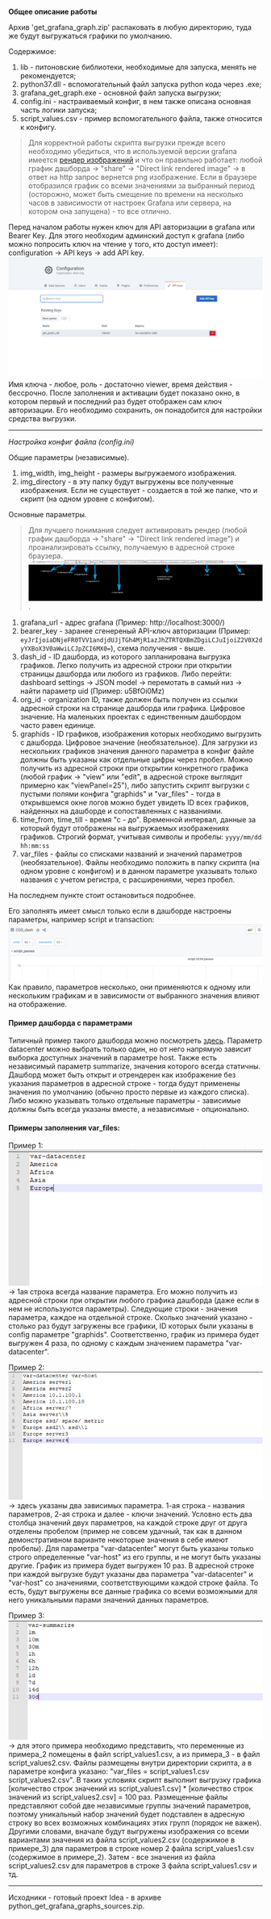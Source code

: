 __Общее описание работы__

Архив 'get_grafana_graph.zip' распаковать в любую директорию, туда же будут выгружаться графики по умолчанию.

Содержимое:

1) lib - питоновские библиотеки, необходимые для запуска, менять не рекомендуется;
2) python37.dll - вспомогательный файл запуска python кода через .exe;
3) grafana_get_graph.exe - основной файл запуска выгрузки;
4) config.ini - настраиваемый конфиг, в нем также описана основная часть логики запуска;
5) script_values.csv - пример вспомогательного файла, также относится к конфигу.

> Для корректной работы скрипта выгрузки прежде всего необходимо убедиться, что в используемой версии grafana имеется [рендер изображений](https://grafana.com/grafana/plugins/grafana-image-renderer/) и что он правильно работает: любой график дашборда → "share" → "Direct link rendered image" → в ответ на http запрос вернется png изображение. Если в браузере отобразился график со всеми значениями за выбранный период (осторожно, может быть смещение по времени на несколько часов в зависимости от настроек Grafana или сервера, на котором она запущена) - то все отлично.

Перед началом работы нужен ключ для API авторизации в grafana или Bearer Key. Для этого необходим админский доступ к grafana (либо можно попросить ключ на чтение у того, кто доступ имеет): configuration → API keys → add API key. ![вспомогательный скрин](https://github.com/D4nD4nce/QA_LoadTesting_Info/blob/main/grafana_graph_downloader/examples/description_1.PNG)
Имя ключа - любое, роль - достаточно viewer, время действия - бессрочно. После заполнения и активации будет показано окно, в котором первый и последний раз будет отображен сам ключ авторизации. Его необходимо сохранить, он понадобится для настройки средства выгрузки.

---
*Настройка конфиг файла (config.ini)*

Общие параметры (независимые).

1. img_width, img_height - размеры выгружаемого изображения.
1. img_directory - в эту папку будут выгружены все полученные изображения. Если не существует - создается в той же папке, что и скрипт (на одном уровне с конфигом).

Основные параметры.
> Для лучшего понимания следует активировать рендер (любой график дашборда → "share" → "Direct link rendered image") и проанализировать ссылку, получаемую в адресной строке браузера. ![url с описанием](https://github.com/D4nD4nce/QA_LoadTesting_Info/blob/main/grafana_graph_downloader/examples/description_2.png).

1. grafana_url - адрес grafana (Пример: http://localhost:3000/)
1. bearer_key - заранее сгенереный API-ключ авторизации (Пример: `eyJrIjoiaDNjeFR0TVV1andjdUJjTGh4MjR1azJhZTRTQXBmZDgiLCJuIjoiZ2V0X2dyYXBoX3V0aWwiLCJpZCI6MX0=`), схема получения - выше.
1. dash_id - ID дашборда, из которого запланирована выгрузка графиков. Легко получить из адресной строки при открытии страницы дашборда или любого из графиков. Либо перейти: dashboard settings → JSON model → перемотать в самый низ → найти параметр uid (Пример: u5BfOi0Mz)
1. org_id - organization ID, также должен быть получен из ссылки адресной строки на странице дашборда или графика. Цифровое значение. На маленьких проектах с единственным дашбордом часто равен единице.
1. graphids - ID графиков, изображения которых необходимо выгрузить с дашборда. Цифровое значение (необязательное). Для загрузки из нескольких графиков значения данного параметра в конфиг файле должны быть указаны как отдельные цифры через пробел. Можно получить из адресной строки при открытии конкретного графика (любой график → "view" или "edit", в адресной строке выглядит примерно как "viewPanel=25"), либо запустить скрипт выгрузки с пустыми полями конфига "graphids" и "var_files" - тогда в открывшемся окне логов можно будет увидеть ID всех графиков, найденных на дашборде и сопоставленных с названиями.
1. time_from, time_till - время "с - до". Временной интервал, данные за который будут отображены на выгружаемых изображениях графиков. Строгий формат, учитывая символы и пробелы:
`yyyy/mm/dd hh:mm:ss`
1. var_files - файлы со списками названий и значений параметров (необязательное). Файлы необходимо положить в папку скрипта (на одном уровне с конфигом) и в данном параметре указывать только названия с учетом регистра, с расширениями, через пробел.

На последнем пункте стоит остановиться подробнее.

Его заполнять имеет смысл только если в дашборде настроены параметры, например script и transaction: ![dash с примером](https://github.com/D4nD4nce/QA_LoadTesting_Info/blob/main/grafana_graph_downloader/examples/description_3.PNG)
Как правило, параметров несколько, они применяются к одному или нескольким графикам и в зависимости от выбранного значения влияют на отображение.

#### Пример дашборда с параметрами
Типичный пример такого дашборда можно посмотреть [здесь](https://play.grafana.org/d/000000002/influxdb-templated?orgId=1&var-datacenter=Africa&var-host=server%2F7&var-summarize=1m). Параметр datacenter можно выбрать только один, но от него напрямую зависит выборка доступных значений в параметре host. Также есть независимый параметр summarize, значения которого всегда статичны. Дашборд может быть открыт и отрендерен как изображение без указания параметров в адресной строке - тогда будут применены значения по умолчанию (обычно просто первые из каждого списка). Либо можно указывать только отдельные параметры - зависимые должны быть всегда указаны вместе, а независимые - опционально.

#### Примеры заполнения var_files:
Пример 1:
![пример_1](https://github.com/D4nD4nce/QA_LoadTesting_Info/blob/main/grafana_graph_downloader/examples/example_1.PNG)
-> 1ая строка всегда название параметра. Его можно получить из адресной строки при открытии любого графика дашборда (даже если в нем не используются параметры). Следующие строки - значения параметра, каждое на отдельной строке. Сколько значений указано - столько раз будут загружены все графики, ID которых были указаны в config параметре "graphids". Соответственно, график из примера будет выгружен 4 раза, по одному с каждым значением параметра "var-datacenter".

Пример 2:
![пример_2](https://github.com/D4nD4nce/QA_LoadTesting_Info/blob/main/grafana_graph_downloader/examples/example_2.PNG)
-> здесь указаны два зависимых параметра. 1-ая строка - названия параметров, 2-ая строка и далее - ключи значений. Условно есть два столбца значений двух параметров, на каждой строке друг от друга отделены пробелом (пример не совсем удачный, так как в данном демонстративном варианте некоторые значения в себе имеют пробелы). Для параметра "var-datacenter" могут быть указаны только строго определенные "var-host" из его группы, и не могут быть указаны другие. График из примера будет выгружен 10 раз. В адресной строке при каждой выгрузке будут указаны два параметра "var-datacenter" и "var-host" со значениями, соответствующими каждой строке файла. То есть, будут выгружены все данные графика со всеми возможными для него уникальными парами значений данных параметров.

Пример 3:
![пример_3](https://github.com/D4nD4nce/QA_LoadTesting_Info/blob/main/grafana_graph_downloader/examples/example_3.PNG)
-> для этого примера необходимо представить, что переменные из примера_2 помещены в файл script_values1.csv, а из примера_3 - в файл script_values2.csv. Файлы размещены внутри директории скрипта, а в параметре конфига указано: "var_files = script_values1.csv script_values2.csv". В таких условиях скрипт выполнит выгрузку графика [количество строк значений из script_values1.csv] * [количество строк значений из script_values2.csv] = 100 раз. Размещенные файлы представляют собой две независимые группы значений параметров, поэтому уникальный набор значений будет подставлен в адресную строку во всех возможных комбинациях этих групп (порядок не важен). Другими словами, вначале будут выгружены изображения со всеми вариантами значения из файла script_values2.csv (содержимое в примере_3) для параметров в строке номер 2 файла script_values1.csv (содержимое в примере_2). Затем - все значения из файла script_values2.csv для параметров в строке 3 файла script_values1.csv и тд.

---
Исходники - готовый проект Idea - в архиве python_get_grafana_graphs_sources.zip.
